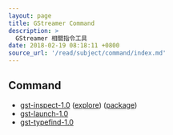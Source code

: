 ```yaml
---
layout: page
title: GStreamer Command
description: >
  GStreamer 相關指令工具
date: 2018-02-19 08:18:11 +0800
source_url: '/read/subject/command/index.md'
---
```



## Command

* [gst-inspect-1.0](http://manpages.ubuntu.com/manpages/artful/en/man1/gst-inspect-1.0.1.html) ([explore](gst-inspect-1.0)) ([package](/book-framework-gstreamer/read/subject/package/binary-package/gstreamer1.0-tools))
* [gst-launch-1.0](http://manpages.ubuntu.com/manpages/artful/en/man1/gst-launch-1.0.1.html)
* [gst-typefind-1.0](http://manpages.ubuntu.com/manpages/artful/en/man1/gst-typefind-1.0.1.html)

